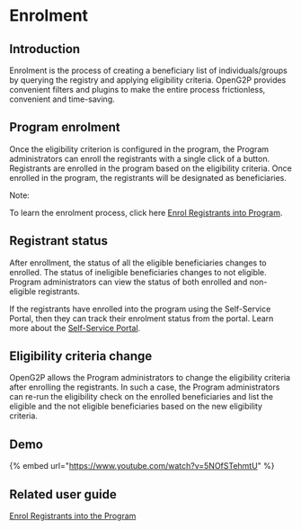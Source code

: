 # Enrolment

## Introduction

Enrolment is the process of creating a beneficiary list of individuals/groups by querying the registry and applying eligibility criteria. OpenG2P provides convenient filters and plugins to make the entire process frictionless, convenient and time-saving.

## Program enrolment

Once the eligibility criterion is configured in the program, the Program administrators can enroll the registrants with a single click of a button. Registrants are enrolled in the program based on the eligibility criteria. Once enrolled in the program, the registrants will be designated as beneficiaries.&#x20;

Note:

To learn the enrolment process, click here [Enrol Registrants into Program](../../../user-guides/eligibility-and-program-enrollment/enrol-registrants-into-program.md).

## Registrant status

After enrollment, the status of all the eligible beneficiaries changes to enrolled. The status of ineligible beneficiaries changes to not eligible. Program administrators can view the status of both enrolled and non-eligible registrants.

If the registrants have enrolled into the program using the Self-Service Portal, then they can track their enrolment status from the portal. Learn more about the [Self-Service Portal](self-service-portal.md).

## Eligibility criteria change

OpenG2P allows the Program administrators to change the eligibility criteria after enrolling the registrants. In such a case, the Program administrators can re-run the eligibility check on the enrolled beneficiaries and list the eligible and the not eligible beneficiaries based on the new eligibility criteria.

## Demo

{% embed url="https://www.youtube.com/watch?v=5NOfSTehmtU" %}

## Related user guide

[Enrol Registrants into the Program](../../../user-guides/eligibility-and-program-enrollment/enrol-registrants-into-program.md)

